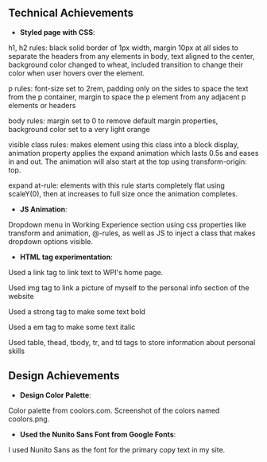 ## Technical Achievements

- **Styled page with CSS**:

h1, h2 rules: black solid border of 1px width, margin 10px at all sides to separate the headers from any elements in body, text aligned to the center, background color changed to wheat, included transition to change their color when user hovers over the element.

p rules: font-size set to 2rem, padding only on the sides to space the text from the p container, margin to space the p element from any adjacent p elements or headers

body rules: margin set to 0 to remove default margin properties, background color set to a very light orange

visible class rules: makes element using this class into a block display, animation property applies the expand animation which lasts 0.5s and eases in and out. The animation will also start at the top using transform-origin: top.

expand at-rule: elements with this rule starts completely flat using scaleY(0), then at increases to full size once the animation completes.

- **JS Animation**:

Dropdown menu in Working Experience section using css properties like transform and animation, @-rules, as well as JS to inject a class that makes dropdown options visible.

- **HTML tag experimentation**:

Used a link tag to link text to WPI's home page.

Used img tag to link a picture of myself to the personal info section of the website

Used a strong tag to make some text bold

Used a em tag to make some text italic

Used table, thead, tbody, tr, and td tags to store information about personal skills

## Design Achievements

- **Design Color Palette**:

Color palette from coolors.com. Screenshot of the colors named coolors.png.

- **Used the Nunito Sans Font from Google Fonts**:

I used Nunito Sans as the font for the primary copy text in my site.
